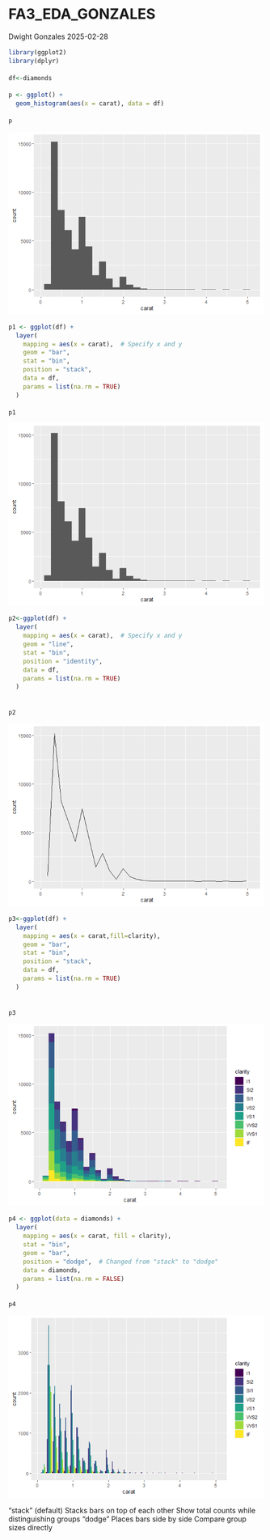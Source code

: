 FA3_EDA_GONZALES
================
Dwight Gonzales
2025-02-28

``` r
library(ggplot2)
library(dplyr)

df<-diamonds

p <- ggplot() + 
  geom_histogram(aes(x = carat), data = df)

p
```

![](fa3_dsc1105_gonzales_files/figure-gfm/setup-1.png)<!-- -->

``` r
p1 <- ggplot(df) +
  layer(
    mapping = aes(x = carat),  # Specify x and y
    geom = "bar", 
    stat = "bin", 
    position = "stack",
    data = df, 
    params = list(na.rm = TRUE)
  )

p1
```

![](fa3_dsc1105_gonzales_files/figure-gfm/setup-2.png)<!-- -->

``` r
p2<-ggplot(df) +
  layer(
    mapping = aes(x = carat),  # Specify x and y
    geom = "line", 
    stat = "bin", 
    position = "identity",
    data = df, 
    params = list(na.rm = TRUE)
  )


p2
```

![](fa3_dsc1105_gonzales_files/figure-gfm/setup-3.png)<!-- -->

``` r
p3<-ggplot(df) +
  layer(
    mapping = aes(x = carat,fill=clarity),  
    geom = "bar", 
    stat = "bin", 
    position = "stack",
    data = df, 
    params = list(na.rm = TRUE)
  )


p3
```

![](fa3_dsc1105_gonzales_files/figure-gfm/setup-4.png)<!-- -->

``` r
p4 <- ggplot(data = diamonds) + 
  layer(
    mapping = aes(x = carat, fill = clarity),  
    stat = "bin",
    geom = "bar",
    position = "dodge",  # Changed from "stack" to "dodge"
    data = diamonds,
    params = list(na.rm = FALSE)
  )

p4
```

![](fa3_dsc1105_gonzales_files/figure-gfm/setup-5.png)<!-- -->

“stack” (default) Stacks bars on top of each other Show total counts
while distinguishing groups “dodge” Places bars side by side Compare
group sizes directly
